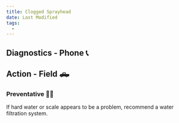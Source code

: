 ```yaml
---
title: Clogged Sprayhead
date: Last Modified 
tags:
  -  
---
```

## Diagnostics - Phone 📞

## Action - Field 🛻

### Preventative 👨‍⚕️

If hard water or scale appears to be a problem, recommend a water filtration system.